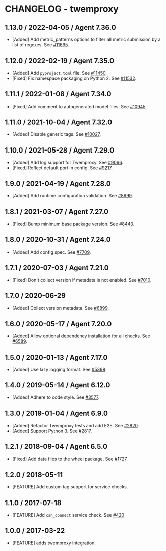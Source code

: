 # CHANGELOG - twemproxy

## 1.13.0 / 2022-04-05 / Agent 7.36.0

* [Added] Add metric_patterns options to filter all metric submission by a list of regexes. See [#11695](https://github.com/DataDog/integrations-core/pull/11695).

## 1.12.0 / 2022-02-19 / Agent 7.35.0

* [Added] Add `pyproject.toml` file. See [#11450](https://github.com/DataDog/integrations-core/pull/11450).
* [Fixed] Fix namespace packaging on Python 2. See [#11532](https://github.com/DataDog/integrations-core/pull/11532).

## 1.11.1 / 2022-01-08 / Agent 7.34.0

* [Fixed] Add comment to autogenerated model files. See [#10945](https://github.com/DataDog/integrations-core/pull/10945).

## 1.11.0 / 2021-10-04 / Agent 7.32.0

* [Added] Disable generic tags. See [#10027](https://github.com/DataDog/integrations-core/pull/10027).

## 1.10.0 / 2021-05-28 / Agent 7.29.0

* [Added] Add log support for Twemproxy. See [#9066](https://github.com/DataDog/integrations-core/pull/9066).
* [Fixed] Reflect default port in config. See [#9217](https://github.com/DataDog/integrations-core/pull/9217).

## 1.9.0 / 2021-04-19 / Agent 7.28.0

* [Added] Add runtime configuration validation. See [#8999](https://github.com/DataDog/integrations-core/pull/8999).

## 1.8.1 / 2021-03-07 / Agent 7.27.0

* [Fixed] Bump minimum base package version. See [#8443](https://github.com/DataDog/integrations-core/pull/8443).

## 1.8.0 / 2020-10-31 / Agent 7.24.0

* [Added] Add config spec. See [#7709](https://github.com/DataDog/integrations-core/pull/7709).

## 1.7.1 / 2020-07-03 / Agent 7.21.0

* [Fixed] Don't collect version if metadata is not enabled. See [#7010](https://github.com/DataDog/integrations-core/pull/7010).

## 1.7.0 / 2020-06-29

* [Added] Collect version metadata. See [#6899](https://github.com/DataDog/integrations-core/pull/6899).

## 1.6.0 / 2020-05-17 / Agent 7.20.0

* [Added] Allow optional dependency installation for all checks. See [#6589](https://github.com/DataDog/integrations-core/pull/6589).

## 1.5.0 / 2020-01-13 / Agent 7.17.0

* [Added] Use lazy logging format. See [#5398](https://github.com/DataDog/integrations-core/pull/5398).

## 1.4.0 / 2019-05-14 / Agent 6.12.0

* [Added] Adhere to code style. See [#3577](https://github.com/DataDog/integrations-core/pull/3577).

## 1.3.0 / 2019-01-04 / Agent 6.9.0

* [Added] Refactor Twemproxy tests and add E2E. See [#2820][1].
* [Added] Support Python 3. See [#2817][2].

## 1.2.1 / 2018-09-04 / Agent 6.5.0

* [Fixed] Add data files to the wheel package. See [#1727][3].

## 1.2.0 / 2018-05-11

* [FEATURE] Add custom tag support for service checks.

## 1.1.0 / 2017-07-18

* [FEATURE] Add `can_connect` service check. See [#420][4]

## 1.0.0 / 2017-03-22

* [FEATURE] adds twemproxy integration.

<!--- The following link definition list is generated by PimpMyChangelog --->
[1]: https://github.com/DataDog/integrations-core/pull/2820
[2]: https://github.com/DataDog/integrations-core/pull/2817
[3]: https://github.com/DataDog/integrations-core/pull/1727
[4]: https://github.com/DataDog/integrations-core/issues/420
